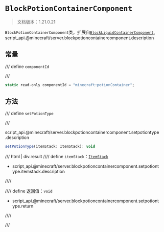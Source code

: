 # `BlockPotionContainerComponent`

> 文档版本：1.21.0.21

`BlockPotionContainerComponent`类，扩展自[`BlockLiquidContainerComponent`](./blockliquidcontainercomponent.md)。script_api.@minecraft/server.blockpotioncontainercomponent.description

## 常量

/// define
`componentId`


///

```js
static read-only componentId = "minecraft:potionContainer";
```


## 方法

/// define
`setPotionType`


///

script_api.@minecraft/server.blockpotioncontainercomponent.setpotiontype.description

```js
setPotionType(itemStack: ItemStack): void
```

/// html | div.result
//// define
`itemStack`：[`ItemStack`](./itemstack.md)

- script_api.@minecraft/server.blockpotioncontainercomponent.setpotiontype.itemstack.description


////

//// define
返回值：`void`

- script_api.@minecraft/server.blockpotioncontainercomponent.setpotiontype.return


////

///

